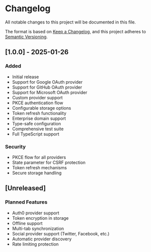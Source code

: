 # Changelog

All notable changes to this project will be documented in this file.

The format is based on [Keep a Changelog](https://keepachangelog.com/en/1.0.0/),
and this project adheres to [Semantic Versioning](https://semver.org/spec/v2.0.0.html).

## [1.0.0] - 2025-01-26

### Added
- Initial release
- Support for Google OAuth provider
- Support for GitHub OAuth provider
- Support for Microsoft OAuth provider
- Custom provider support
- PKCE authentication flow
- Configurable storage options
- Token refresh functionality
- Enterprise domain support
- Type-safe configuration
- Comprehensive test suite
- Full TypeScript support

### Security
- PKCE flow for all providers
- State parameter for CSRF protection
- Token refresh mechanisms
- Secure storage handling

## [Unreleased]

### Planned Features
- Auth0 provider support
- Token encryption in storage
- Offline support
- Multi-tab synchronization
- Social provider support (Twitter, Facebook, etc.)
- Automatic provider discovery
- Rate limiting protection